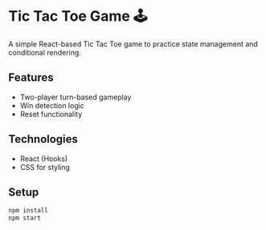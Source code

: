 # Tic Tac Toe Game 🕹️

A simple React-based Tic Tac Toe game to practice state management and conditional rendering.

## Features
- Two-player turn-based gameplay
- Win detection logic
- Reset functionality

## Technologies
- React (Hooks)
- CSS for styling

## Setup
```bash
npm install
npm start


